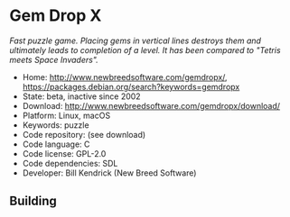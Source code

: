 # Gem Drop X

_Fast puzzle game. Placing gems in vertical lines destroys them and ultimately leads to completion of a level. It has been compared to "Tetris meets Space Invaders"._

- Home: http://www.newbreedsoftware.com/gemdropx/, https://packages.debian.org/search?keywords=gemdropx
- State: beta, inactive since 2002
- Download: http://www.newbreedsoftware.com/gemdropx/download/
- Platform: Linux, macOS
- Keywords: puzzle
- Code repository: (see download)
- Code language: C
- Code license: GPL-2.0
- Code dependencies: SDL
- Developer: Bill Kendrick (New Breed Software)

## Building
